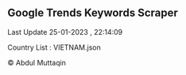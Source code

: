 

## Google Trends Keywords Scraper 
 
Last Update 25-01-2023 , 22:14:09

Country List :
VIETNAM.json



© Abdul Muttaqin 

